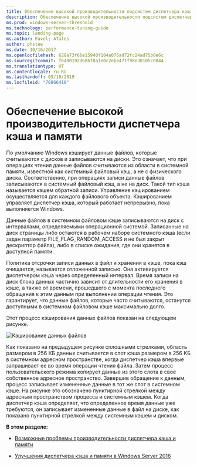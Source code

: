 ```yaml
---
title: Обеспечение высокой производительности подсистем диспетчера кэша и памяти
description: Обеспечение высокой производительности подсистем диспетчера кэша и памяти
ms.prod: windows-server-threshold
ms.technology: performance-tuning-guide
ms.topic: landing-page
ms.author: Pavel; ATales
author: phstee
ms.date: 10/16/2017
ms.openlocfilehash: 628a73f66e15940f184a076ad72fc24ad75b0e6c
ms.sourcegitcommit: f6490192d686f0a1e0c2ebe471f98e30105c0844
ms.translationtype: HT
ms.contentlocale: ru-RU
ms.lasthandoff: 09/10/2019
ms.locfileid: "70866418"
---
```

# <a name="performance-tuning-cache-and-memory-manager"></a>Обеспечение высокой производительности диспетчера кэша и памяти

По умолчанию Windows кэширует данные файлов, которые считываются с дисков и записываются на диски. Это означает, что при операциях чтения данные файлов считываются из области в системной памяти, известной как системный файловый кэш, а не с физического диска. Соответственно, при операциях записи данные файлов записываются в системный файловый кэш, а не на диск. Такой тип кэша называется кэшем обратной записи. Управление кэшированием осуществляется для каждого файлового объекта. Кэшированием управляет диспетчер кэша, который работает непрерывно, пока выполняется Windows.

Данные файлов в системном файловом кэше записываются на диск с интервалами, определяемыми операционной системой. Записанные на диск страницы либо остаются в рабочем наборе системного кэша (если задан параметр FILE\_FLAG\_RANDOM\_ACCESS и не был закрыт дескриптор файла), либо в списке ожидания, где они хранятся в доступной памяти.

Политика отсрочки записи данных в файл и хранения в кэше, пока кэш очищается, называется отложенной записью. Она активируется диспетчером кэша через определенный интервал. Время записи на диск блока данных частично зависит от длительности его хранения в кэше, а также от времени, прошедшего с момента последнего обращения к этим данным при выполнении операции чтения. Это гарантирует, что данные файлов, которые часто считываются, останутся доступными в системном файловом кэше максимально долго.

Этот процесс кэширования данных файлов показан на следующем рисунке.

![Кэширование данных файлов](../../media/perftune-guide-file-data-caching.png)

Как показано на предыдущем рисунке сплошными стрелками, область размером в 256 КБ данных считывается в слот кэша размером в 256 КБ в системном адресном пространстве, когда диспетчер кэша впервые запрашивает ее во время операции чтения файла. Затем процесс пользовательского режима копирует данные из этого слота в свое собственное адресное пространство. Завершив обращение к данным, процесс записывает измененные данные в тот же слот в системном кэше. На рисунке это обозначено пунктирной стрелкой между адресным пространством процесса и системным кэшем. Когда диспетчер кэша определяет, что определенное время данные уже требуются, он записывает измененные данные в файл на диске, как показано пунктирной стрелкой между системным кэшем и диском.

**В этом разделе:**

-   [Возможные проблемы производительности диспетчера кэша и памяти](troubleshoot.md)

-   [Улучшения диспетчера кэша и памяти в Windows Server 2016](improvements-in-2016.md)
